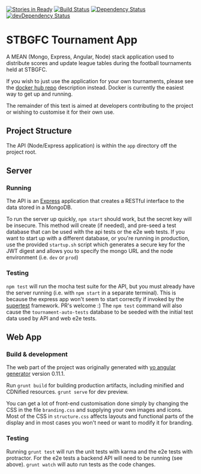 [![Stories in Ready](https://badge.waffle.io/STBGFC/tournament-app.png?label=ready&title=Ready)](https://waffle.io/STBGFC/tournament-app)
[![Build Status](https://travis-ci.org/STBGFC/tournament-app.svg)](https://travis-ci.org/STBGFC/tournament-app)
[![Dependency Status](https://david-dm.org/STBGFC/tournament-app.svg)](https://david-dm.org/STBGFC/tournament-app)
[![devDependency Status](https://david-dm.org/STBGFC/tournament-app/dev-status.svg)](https://david-dm.org/STBGFC/tournament-app#info=devDependencies)
# STBGFC Tournament App

A MEAN (Mongo, Express, Angular, Node) stack application used to distribute
scores and update league tables during the football tournaments held at STBGFC.

If you wish to just use the application for your own tournaments, please see
the [docker hub repo](https://hub.docker.com/r/stbgfc/tournament-app/) 
description instead.  Docker is currently the easiest way
to get up and running.

The remainder of this text is aimed at developers contributing to the project
or wishing to customise it for their own use.

## Project Structure

The API (Node/Express application) is within the `app` directory off the
project root.

## Server

### Running

The API is an [Express](https://www.npmjs.org/package/express) application that
creates a RESTful interface to the data stored in a MongoDB.

To run the server up quickly, `npm start` should work, but the secret key will
be insecure.  This method will create (if needed), and pre-seed a test database
that can be used with the api tests or the e2e web tests.  If you want to start
up with a different database, or you're running in production, use the provided
`startup.sh` script which generates a secure key for the JWT digest and allows
you to specify the mongo URL and the node environment (i.e. `dev` or `prod`)

### Testing

`npm test` will run the mocha test suite for the API, but you must already
have the server running (i.e. with `npm start` in a separate terminal).  This
is because the express app won't seem to start correctly if invoked by the 
[supertest](https://www.npmjs.org/package/supertest) framework.  PR's welcome :)
The `npm test` command will also cause the `tournament-auto-tests` database to 
be seeded with the initial test data used by API and web e2e tests.


## Web App

### Build & development

The web part of the  project was originally generated with [yo angular
generator](https://github.com/yeoman/generator-angular) version 0.11.1.

Run `grunt build` for building production artifacts, including minified
and CDNified resources. `grunt serve` for dev preview.

You can get a lot of front-end customisation done simply by changing the CSS in
the file `branding.css` and supplying your own images and icons.  Most of the
CSS in `structure.css` affects layouts and functional parts of the display and 
in most cases you won't need or want to modify it for branding.


### Testing

Running `grunt test` will run the unit tests with karma and the e2e tests with
protractor.  For the e2e tests a backend API will need to be running (see
above).  `grunt watch` will auto run tests as the code changes.


